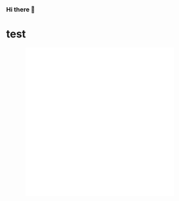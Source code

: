 ### Hi there 👋

<h1>test</h1>
<div align="center">
    <img src="example.svg" width="400" height="400" alt="css-in-readme">
</div>
<!--
**JustAMicrobe/JustAMicrobe** is a ✨ _special_ ✨ repository because its `README.md` (this file) appears on your GitHub profile.

Here are some ideas to get you started:

- 🔭 I’m currently working on ...
- 🌱 I’m currently learning ...
- 👯 I’m looking to collaborate on ...
- 🤔 I’m looking for help with ...
- 💬 Ask me about ...
- 📫 How to reach me: ...
- 😄 Pronouns: ...
- ⚡ Fun fact: ...
-->
